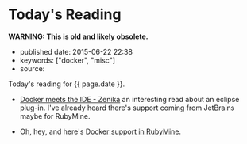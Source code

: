 Today\'s Reading
================

**WARNING: This is old and likely obsolete.**

-   published date: 2015-06-22 22:38
-   keywords: \[\"docker\", \"misc\"\]
-   source:

Today\'s reading for {{ page.date }}.

-   [Docker meets the IDE - Zenika](http://blog.zenika.com/index.php?post/2015/06/15/Docker-meets-the-IDE) an interesting read about an eclipse plug-in. I\'ve already heard there\'s support coming from JetBrains maybe for RubyMine.

-   Oh, hey, and here\'s [Docker support in RubyMine](http://plugins.jetbrains.com/update/index?pr=ruby&updateId=19837).
